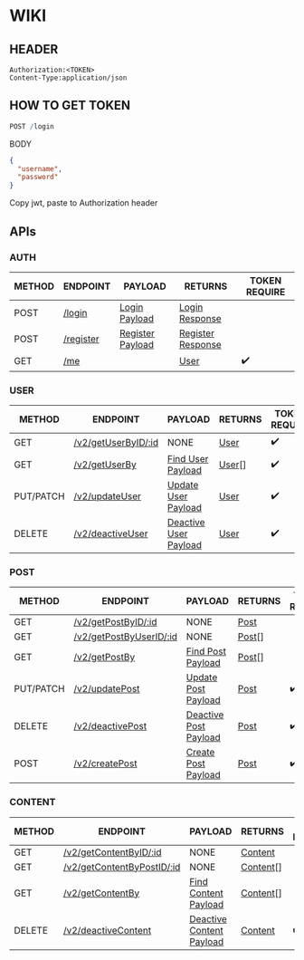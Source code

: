 # WIKI

## HEADER

```FORM DATA
Authorization:<TOKEN>
Content-Type:application/json
```

## HOW TO GET TOKEN

```R
POST /login
```

BODY

```JSON
{
  "username",
  "password"
}
```

Copy jwt, paste to Authorization header

## APIs

### AUTH

|METHOD|ENDPOINT|PAYLOAD|RETURNS|TOKEN REQUIRE|
|---|---|---|---|---|
|POST|[/login](./endpoints/auth/login.md)|[Login Payload](./payload.md#login-payload)|[Login Response](#)||
|POST|[/register](./endpoints/auth/register.md)|[Register Payload](./payload.md#register-payload)|[Register Response](#)||
|GET|[/me](./endpoints/auth/me.md)||[User](./models.md#user)|:heavy_check_mark:|

### USER

|METHOD|ENDPOINT|PAYLOAD|RETURNS|TOKEN REQUIRE|
|---|---|---|---|---|
|GET|[/v2/getUserByID/:id](./endpoints/user/getUserByID.md)|NONE|[User](./models.md#user)|:heavy_check_mark:|
|GET|[/v2/getUserBy](./endpoints/user/getUserBy.md)|[Find User Payload](./payload.md#find-user-payload)|[User](./models.md#user)[]|:heavy_check_mark:|
|PUT/PATCH|[/v2/updateUser](./endpoints/user/updateUser.md)|[Update User Payload](./payload.md#update-user-payload)|[User](./models.md#user)|:heavy_check_mark:|
|DELETE|[/v2/deactiveUser](./endpoints/user/deactiveUser.md)|[Deactive User Payload](./payload.md#deactive-user-payload)|[User](./models.md#user)|:heavy_check_mark:|

### POST

|METHOD|ENDPOINT|PAYLOAD|RETURNS|TOKEN REQUIRE|
|---|---|---|---|---|
|GET|[/v2/getPostByID/:id](./endpoints/post/getPostByID.md)|NONE|[Post](./models.md#post)|
|GET|[/v2/getPostByUserID/:id](./endpoints/post/getPostByUserID.md)|NONE|[Post](./models.md#post)[]|
|GET|[/v2/getPostBy](./endpoints/post/getPostBy.md)|[Find Post Payload](./payload.md#find-post-payload)|[Post](./models.md#post)[]|
|PUT/PATCH|[/v2/updatePost](./endpoints/post/updatePost.md)|[Update Post Payload](./payload.md#update-post-payload)|[Post](./models.md#post)|:heavy_check_mark:|
|DELETE|[/v2/deactivePost](./endpoints/post/deactivePost.md)|[Deactive Post Payload](./payload.md#deactive-post-payload)|[Post](./models.md#post)|:heavy_check_mark:|
|POST|[/v2/createPost](./endpoints/post/createPost.md)|[Create Post Payload](./payload.md#create-post-payload)|[Post](./models.md#post)|:heavy_check_mark:|

### CONTENT

|METHOD|ENDPOINT|PAYLOAD|RETURNS|TOKEN REQUIRE|
|---|---|---|---|---|
|GET|[/v2/getContentByID/:id](./endpoints/content/getContentByID.md)|NONE|[Content](./models.md#content)|
|GET|[/v2/getContentByPostID/:id](./endpoints/content/getContentByPostID.md)|NONE|[Content](./models.md#content)[]|
|GET|[/v2/getContentBy](./endpoints/content/getContentBy.md)|[Find Content Payload](./payload.md#find-content-payload)|[Content](./models.md#content)[]|
|DELETE|[/v2/deactiveContent](./endpoints/content/deactiveContent.md)|[Deactive Content Payload](./payload.md#deactive-content-payload)|[Content](./models.md#content)|:heavy_check_mark:|
